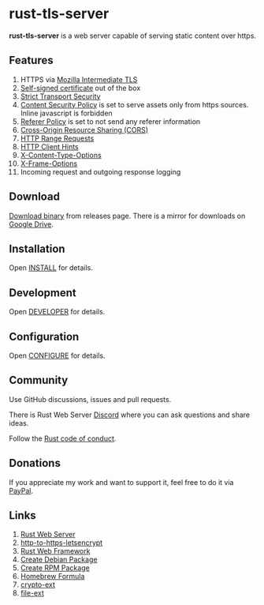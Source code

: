 # rust-tls-server

**rust-tls-server** is a web server capable of serving static content over https.


## Features
1. HTTPS via [Mozilla Intermediate TLS](https://wiki.mozilla.org/Security/Server_Side_TLS)
1. [Self-signed certificate](https://en.wikipedia.org/wiki/Self-signed_certificate) out of the box
1. [Strict Transport Security](https://developer.mozilla.org/en-US/docs/Web/HTTP/Headers/Strict-Transport-Security)
1. [Content Security Policy](https://developer.mozilla.org/en-US/docs/Web/HTTP/Headers/Content-Security-Policy) is set to serve 
assets only from https sources. Inline javascript is forbidden
1. [Referer Policy](https://developer.mozilla.org/en-US/docs/Web/HTTP/Headers/Referrer-Policy) is set
to not send any referer information
1. [Cross-Origin Resource Sharing (CORS)](https://developer.mozilla.org/en-US/docs/Web/HTTP/CORS)
1. [HTTP Range Requests](https://developer.mozilla.org/en-US/docs/Web/HTTP/Range_requests)
1. [HTTP Client Hints](https://developer.mozilla.org/en-US/docs/Web/HTTP/Client_hints)
1. [X-Content-Type-Options](https://developer.mozilla.org/en-US/docs/Web/HTTP/Headers/X-Content-Type-Options)
1. [X-Frame-Options](https://developer.mozilla.org/en-US/docs/Web/HTTP/Headers/X-Frame-Options)
1. Incoming request and outgoing response logging

## Download
[Download binary](https://github.com/bohdaq/rust-tls-server/releases) from releases page.  There is a mirror for downloads on [Google Drive](https://drive.google.com/drive/folders/1m0GyfvSaKROutjWeVLg23VBCbqZn7OkW?usp=sharing).

## Installation
Open [INSTALL](INSTALL.md) for details.

## Development
Open [DEVELOPER](DEVELOPER.md) for details.

## Configuration
Open [CONFIGURE](CONFIGURE.md) for details.

## Community
Use GitHub discussions, issues and pull requests.

There is Rust Web Server [Discord](https://discord.gg/zaErjtr5Dm) where you can ask questions and share ideas. 

Follow the [Rust code of conduct](https://www.rust-lang.org/policies/code-of-conduct).

## Donations
If you appreciate my work and want to support it, feel free to do it via [PayPal](https://www.paypal.com/donate/?hosted_button_id=7J69SYZWSP6HJ).

## Links
1. [Rust Web Server](https://github.com/bohdaq/rust-web-server)
1. [http-to-https-letsencrypt](https://github.com/bohdaq/rust-http-to-https-letsencrypt-acme)
1. [Rust Web Framework](https://github.com/bohdaq/rust-web-framework/)
1. [Create Debian Package](https://github.com/bohdaq/rws-create-deb)
1. [Create RPM Package](https://github.com/bohdaq/rws-rpm-builder)
1. [Homebrew Formula](https://github.com/bohdaq/homebrew-rust-tls-server)
1. [crypto-ext](https://github.com/bohdaq/crypto-ext/)
1. [file-ext](https://github.com/bohdaq/file-ext/)
